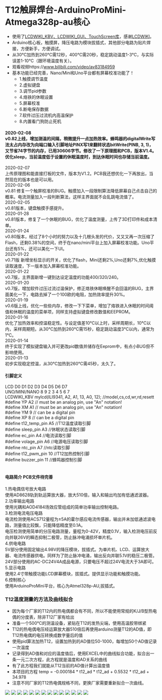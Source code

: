 # T12触屏焊台-ArduinoProMini-Atmega328p-au核心
* 使用了[LCDWIKI_KBV、LCDWIKI_GUI、TouchScreen库](http://www.lcdwiki.com/zh/2.4inch_Arduino_Display)，感谢[LCDWIKI](http://www.lcdwiki.com)。
* Arduino核心板，触摸屏，降压电路为模块拔插式，其他部分电路为贴片焊接，方便新手，方便调试。
* 从30℃加热到260℃需12秒，400℃需20秒，稳定跳动温度1-3℃，与实际误差1-10℃（跟环境温度有关）。
* 观看视频https://www.bilibili.com/video/av83184959
* 基本功能已经完善，Nano/Mini和Uno平台都有屏幕校准功能了！
    * 1.触摸调节温度
    * 2.虚拟键盘
    * 3.调节pid参数
    * 4.烙铁的休眠设置
    * 5.屏幕校准
    * 6.断电保存数据
    * 7.软件过压过流机内高温保护
    * 8.内置看门狗防止死机
#### 2020-02-08<br>v0.82上线，增加测温的间隔，稍微提升一点加热效率。蜂鸣器的digitalWrite写法太占内存改为向端口输入引脚地址PINX写1来翻转状态bitWrite(PINB, 3, 1)，又节省74字节的内存，已用30606字节。修改了一下原理图和PCB，版本V1.4。优化sleep，当前温度低于设置的休眠温度时，到达休眠时间也存储当前温度。
2020-02-07<br> 
上传原理图和能直接打板的文件，版本为V1.2。PCB我还想优化一下再放出，当然现在的版本也是可以用。<br>
2020-02-06<br>
v0.81 修复一个触屏校准的BUG。触摸加入一段限制算法降低屏幕自己点击自己的概率。电流测量加入一段判断算法，这样主界面就不会乱跳电流值了。<br>
2020-02-05<br>
v0.81版本，键盘触摸手感提升。<br>
2020-01-28 <br>
v0.81版本，修复了一个休眠的BUG，优化了温度测量，上传了3D打印件和成本清单。<br>
2020-01-24 <br>
v0.80版本，经过了8个小时的努力以及十几根头发的代价，又又又再一次压缩了Flash，还剩0.38%的空间，终于在nano/mini平台上加入屏幕校准功能。Uno平台还有5%，还可以美化一下UI。<br>
2020-01-22 <br>
v0.71版 新增坐标显示的开关，优化了flash，Mini还剩2%,Uno还剩7%,优化触摸读取速度，下一版本加入屏幕校准功能。<br>
2020-01-22 <br>
v0.7版，主界面新增一键到达设定温度的功能400/320/240。<br>
2020-01-20 <br>
v0.7版，增加软件过压过流过温保护，修正烙铁休眠唤醒不会回温的BUG，主界面美化一下，电路去掉了一个100欧的电阻，加热效率提升30%。<br>
2020-01-19 <br>
v0.6版上线，优化一些些内存，修改一下下菜单，增加了烙铁进入休眠的时间阈值和休眠的温度的菜单项，同样支持虚拟键盘修改数值和EEPROM。<br>
2020-01-16 <br>
优化了加热效率和控温稳定性。与设定值差10℃以上时，采样周期长，10℃以内，采样周期短。从30℃加热到260℃需15秒，稳定跳动温度3℃以内，通常为1℃。<br>
2020-01-14 <br>
终于实现了模拟键盘输入并可更改pid数值并储存在Eeprom中，有点小BUG但不影响使用。<br>
2020-01-13 <br>
初步实现稳定控温，从30℃加热到260℃需45秒，太久了。<br>
#### 引脚定义
LCD            D0  D1  D2  D3  D4  D5  D6  D7<br>
UNO/MINI/NANO  8   9   2   3   4   5   6   7<br>
LCDWIKI_KBV mylcd(ILI9341, A2, A1, 13, A0, 12);    //model,cs,cd,wr,rd,resett<br>
#define YP A2  // must be an analog pin, use "An" notation!<br>
#define XM A1  // must be an analog pin, use "An" notation!<br>
#define YM 9   // can be a digital pin<br>
#define XP 8   // can be a digital pin<br>
#define t12_temp_pin    A5       //T12温度读取引脚<br>
#define sleep_pin       A3       //休眠状态读取引脚<br>
#define ec_pin          A4       //电流读取引脚<br>
#define volage_pin      A6       //电源电压读取引脚<br>
#define ntc_pin         A7       //ntc读取引脚<br>
#define t12_pwm_pin     10       //T12加热控制引脚<br>
#define buzzer_pin      11       //蜂鸣器控制引脚<br><br>
#### 电路简介 PCB文件待完善
1.热电偶信号放大电路<br>
   使用AD8628轨到轨运算放大器，放大510倍，输入和输出均加有低通滤波器。<br>
2.功率输出电路<br>
   使用光耦和AOD4184场效应管组成的简单功率输出控制电路。<br>
3.检测电流电压电路<br>
   电流检测使用ACS712量程为±5A的霍尔感应电流传感器，输出并未加低通滤波电路，测量值比较飘，只能降低精度至0.1A。<br>
   电压检测使用简单的分压电路测量，量程为0-42V，精度0.1V，输入检测电压前反向并联26V的瞬态抑制二极管，防止脉冲电涌损坏单片机。<br>
4.供电电路<br>
   5V部分使用固定输出4.98V的降压模块，拔插式。为单片机、LCD、运算放大器、电流传感器供电。同样为了防止脉冲电涌，输出反向并联5.1V的稳压二极管。<br>
   24V部分使用的AC-DC24V4A成品电源，只要电压不超过24V电流大于3A即可。<br>
5.显示电路<br>
   使用2.4寸带触摸功能LCD屏幕模块，拔插式。提供显示功能和触摸功能。<br>
6.控制核心<br>
   使用ArduinoProMini平台，核心为Atmel328p-AU,拔插式。<br>
 ### T12温度测量的方法及曲线拟合  
 * 因为每个厂家的T12内的热电偶都会有不同，所以不能使用常规的K/J/B型热电偶的分度表，除非T12厂家有给出
 * 准备一个500℃的测温设备，紧贴在T12的发热尖端，使用高温胶带绑紧
 * T12的热电偶电压经运算放大器510倍后再使用arduino测量T12的AD值，即T12热电偶的电压转换成数字量后的值
 * 使用pid算法加热T12，设置加热到的AD值位50-1000，每增加50个AD值记录一次温度
 * 记录得到AD值和对应的温度值后，使用EXCEL中的曲线拟合功能，拟合出一条一元二次方程，此方程就是温度和AD关系的曲线
 * 有了此方程我们就能从T12当前的AD值计算出温度值
 * 本项目的方程 temp = -0.000184 * t12_ad * t12_ad + 0.5532 * t12_ad + 34.978
 * 注意不同厂家的T12热电偶规格不同，更换厂家需要重新拟合一次曲线。
   
![](https://github.com/jie326513988/T12Touch-screen-welding-machines/blob/master/compressed%20image/01.jpg)
![](https://github.com/jie326513988/T12Touch-screen-welding-machines/blob/master/compressed%20image/02.jpg)
![](https://github.com/jie326513988/T12Touch-screen-welding-machines/blob/master/compressed%20image/03.jpg)
![](https://github.com/jie326513988/T12Touch-screen-welding-machines/blob/master/compressed%20image/04.jpg)
![](https://github.com/jie326513988/T12Touch-screen-welding-machines/blob/master/compressed%20image/05.jpg)
![](https://github.com/jie326513988/T12Touch-screen-welding-machines/blob/master/compressed%20image/06.jpg)
![](https://github.com/jie326513988/T12Touch-screen-welding-machines/blob/master/compressed%20image/07.jpg)
![](https://github.com/jie326513988/T12Touch-screen-welding-machines/blob/master/compressed%20image/08.jpg)
![](https://github.com/jie326513988/T12Touch-screen-welding-machines/blob/master/compressed%20image/09.jpg)
![](https://github.com/jie326513988/T12Touch-screen-welding-machines/blob/master/compressed%20image/10.jpg)
![](https://github.com/jie326513988/T12Touch-screen-welding-machines/blob/master/compressed%20image/11.jpg)
![](https://github.com/jie326513988/T12Touch-screen-welding-machines/blob/master/compressed%20image/12.jpg)
![](https://github.com/jie326513988/T12Touch-screen-welding-machines/blob/master/compressed%20image/13.jpg)
![](https://github.com/jie326513988/T12Touch-screen-welding-machines/blob/master/compressed%20image/14.jpg)
